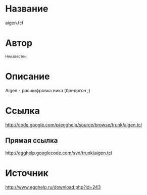 # Название #
aigen.tcl


# Автор #
<sup>Неизвестен</sup>


# Описание #
Aigen - расшифровка ника (бредогон ;)


# Ссылка #
http://code.google.com/p/egghelp/source/browse/trunk/aigen.tcl

## Прямая ссылка ##
http://egghelp.googlecode.com/svn/trunk/aigen.tcl


# Источник #
http://www.egghelp.ru/download.php?id=243